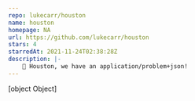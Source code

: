 ```yaml
---
repo: lukecarr/houston
name: houston
homepage: NA
url: https://github.com/lukecarr/houston
stars: 4
starredAt: 2021-11-24T02:38:28Z
description: |-
    🚨 Houston, we have an application/problem+json!
---
```


[object Object]
